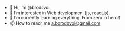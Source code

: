 - 👋 Hi, I’m @brodovoi
- 👀 I’m interested in Web development (js, react.js). 
- 🌱 I’m currently learning everything. From zero to hero!)
- 📫 How to reach me a.borodovoi@gmail.com

<!---
zzzfisherzzz/zzzfisherzzz is a ✨ special ✨ repository because its `README.md` (this file) appears on your GitHub profile.
You can click the Preview link to take a look at your changes.
--->
